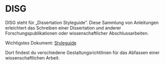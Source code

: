 # DISG 

DISG steht für „Dissertation Styleguide”. Diese Sammlung von Anleitungen erleichtert das Schreiben einer Dissertation und anderer Forschungspublikationen oder wissenschaftlicher Abschlussarbeiten. 

Wichtigstes Dokument: [Styleguide](STYLEGUIDE.MD)

Dort findest du verschiedene Gestaltungsrichtlinien für das Abfassen einer wissenschaftlichen Arbeit.